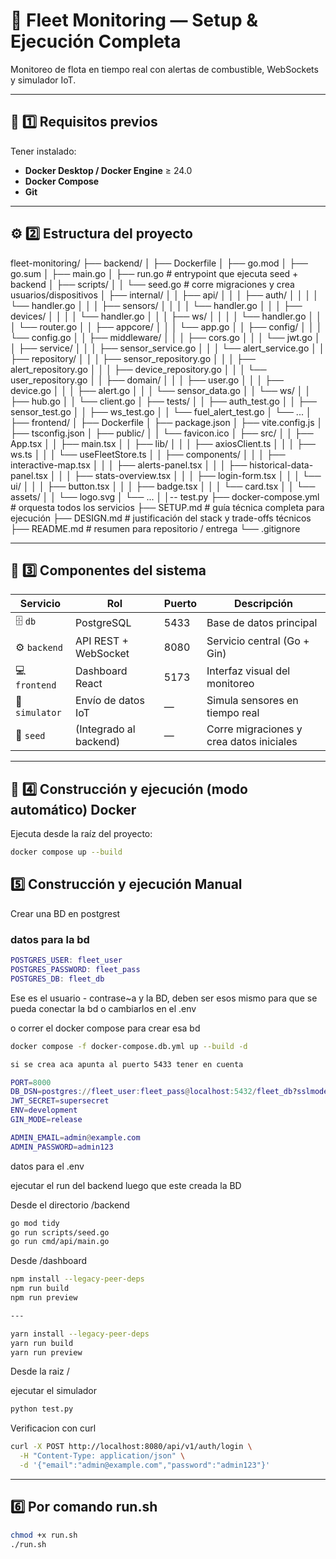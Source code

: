 # 🚀 Fleet Monitoring — Setup & Ejecución Completa

Monitoreo de flota en tiempo real con alertas de combustible, WebSockets y simulador IoT.

---

## 🧩 1️⃣ Requisitos previos

Tener instalado:

- **Docker Desktop / Docker Engine** ≥ 24.0  
- **Docker Compose**
- **Git**

---

## ⚙️ 2️⃣ Estructura del proyecto

fleet-monitoring/
├── backend/
│   ├── Dockerfile
│   ├── go.mod
│   ├── go.sum
│   ├── main.go
│   ├── run.go                     # entrypoint que ejecuta seed + backend
│   ├── scripts/
│   │   └── seed.go                # corre migraciones y crea usuarios/dispositivos
│   ├── internal/
│   │   ├── api/
│   │   │   ├── auth/
│   │   │   │   └── handler.go
│   │   │   ├── sensors/
│   │   │   │   └── handler.go
│   │   │   ├── devices/
│   │   │   │   └── handler.go
│   │   │   ├── ws/
│   │   │   │   └── handler.go
│   │   │   └── router.go
│   │   ├── appcore/
│   │   │   └── app.go
│   │   ├── config/
│   │   │   └── config.go
│   │   ├── middleware/
│   │   │   ├── cors.go
│   │   │   └── jwt.go
│   │   ├── service/
│   │   │   ├── sensor_service.go
│   │   │   └── alert_service.go
│   │   ├── repository/
│   │   │   ├── sensor_repository.go
│   │   │   ├── alert_repository.go
│   │   │   ├── device_repository.go
│   │   │   └── user_repository.go
│   │   ├── domain/
│   │   │   ├── user.go
│   │   │   ├── device.go
│   │   │   ├── alert.go
│   │   │   └── sensor_data.go
│   │   └── ws/
│   │       ├── hub.go
│   │       └── client.go
│   ├── tests/
│   │   ├── auth_test.go
│   │   ├── sensor_test.go
│   │   ├── ws_test.go
│   │   └── fuel_alert_test.go
│   └── ...
│
├── frontend/
│   ├── Dockerfile
│   ├── package.json
│   ├── vite.config.js
│   ├── tsconfig.json
│   ├── public/
│   │   └── favicon.ico
│   ├── src/
│   │   ├── App.tsx
│   │   ├── main.tsx
│   │   ├── lib/
│   │   │   ├── axiosClient.ts
│   │   │   ├── ws.ts
│   │   │   └── useFleetStore.ts
│   │   ├── components/
│   │   │   ├── interactive-map.tsx
│   │   │   ├── alerts-panel.tsx
│   │   │   ├── historical-data-panel.tsx
│   │   │   ├── stats-overview.tsx
│   │   │   ├── login-form.tsx
│   │   │   └── ui/
│   │   │       ├── button.tsx
│   │   │       ├── badge.tsx
│   │   │       └── card.tsx
│   │   └── assets/
│   │       └── logo.svg
│   └── ...
│
│-- test.py
├── docker-compose.yml             # orquesta todos los servicios
├── SETUP.md                       # guía técnica completa para ejecución
├── DESIGN.md                      # justificación del stack y trade-offs técnicos
├── README.md                      # resumen para repositorio / entrega
└── .gitignore


---

## 🧠 3️⃣ Componentes del sistema

| Servicio | Rol | Puerto | Descripción |
|-----------|------|--------|-------------|
| 🗄️ `db` | PostgreSQL | 5433 | Base de datos principal |
| ⚙️ `backend` | API REST + WebSocket | 8080 | Servicio central (Go + Gin) |
| 💻 `frontend` | Dashboard React | 5173 | Interfaz visual del monitoreo |
| 📡 `simulator` | Envío de datos IoT | — | Simula sensores en tiempo real |
| 🧾 `seed` | (Integrado al backend) | — | Corre migraciones y crea datos iniciales |

---

## 🐳 4️⃣ Construcción y ejecución (modo automático) Docker

Ejecuta desde la raíz del proyecto:

```bash
docker compose up --build
```

## 5️⃣ Construcción y ejecución Manual

Crear una BD en postgrest

### datos para la bd 

```m
POSTGRES_USER: fleet_user
POSTGRES_PASSWORD: fleet_pass
POSTGRES_DB: fleet_db
```

Ese es el usuario - contrase~a y la BD, deben ser esos mismo para que se pueda conectar la bd o cambiarlos en el .env

o correr el docker compose para crear esa bd

```bash
docker compose -f docker-compose.db.yml up --build -d

si se crea aca apunta al puerto 5433 tener en cuenta

```

```m
PORT=8000
DB_DSN=postgres://fleet_user:fleet_pass@localhost:5432/fleet_db?sslmode=disable
JWT_SECRET=supersecret
ENV=development
GIN_MODE=release

ADMIN_EMAIL=admin@example.com
ADMIN_PASSWORD=admin123
```

datos para el .env

ejecutar el run del backend luego que este creada la BD 

Desde el directorio /backend

```bash
go mod tidy
go run scripts/seed.go
go run cmd/api/main.go
```

Desde /dashboard

```bash
npm install --legacy-peer-deps
npm run build
npm run preview

---

yarn install --legacy-peer-deps
yarn run build
yarn run preview

```

Desde la raiz /

ejecutar el simulador
```bash
python test.py
```

Verificacion con curl
```bash
curl -X POST http://localhost:8080/api/v1/auth/login \
  -H "Content-Type: application/json" \
  -d '{"email":"admin@example.com","password":"admin123"}'
```
---
## 6️⃣ Por comando run.sh

```bash
chmod +x run.sh
./run.sh
```